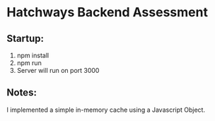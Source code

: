 # Hatchways Backend Assessment

## Startup:

1. npm install
2. npm run
3. Server will run on port 3000

## Notes:

I implemented a simple in-memory cache using a Javascript Object.